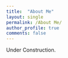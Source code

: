 ```yaml
---
title:  "About Me"
layout: single
permalink: /About Me/
author_profile: true
comments: false
---
```


Under Construction.